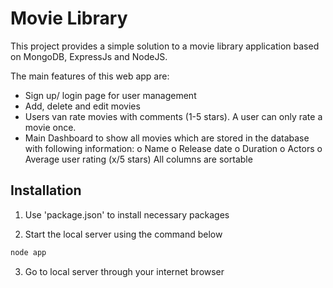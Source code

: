 # Movie Library

This project provides a simple solution to a movie library application based on MongoDB, ExpressJs and NodeJS. 

The main features of this web app are:

- Sign up/ login page for user management
- Add, delete and edit movies
- Users van rate movies with comments (1-5 stars). A user can only rate a movie once.
- Main Dashboard to show all movies which are stored in the database with following information:
o Name
o Release date
o Duration
o Actors
o Average user rating (x/5 stars)
All columns are sortable


## Installation

1) Use 'package.json' to install necessary packages 

2) Start the local server using the command below
```bash
node app
```
3) Go to local server through your internet browser
